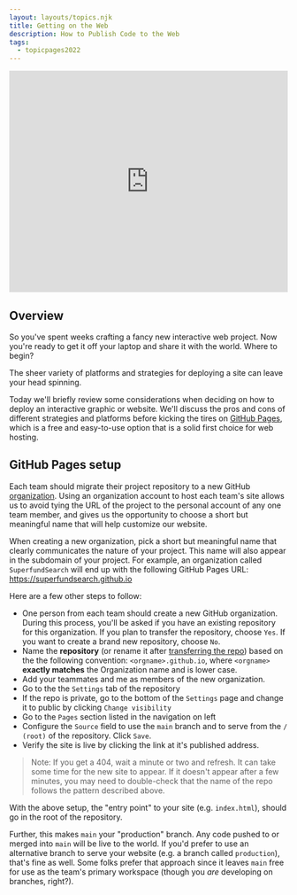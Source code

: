 ```yaml
---
layout: layouts/topics.njk
title: Getting on the Web
description: How to Publish Code to the Web
tags:
  - topicpages2022
---
```



<iframe src="https://docs.google.com/presentation/d/e/2PACX-1vSJkVE397GZ-EuGycXWDTA04eP1gktNt3fyqIDW5nyvsu4nuU5BQdCPuP1nvKyfj0WcBdtHfGgholJO/embed?start=false&loop=false&delayms=3000" frameborder="0" width="100%" height="400" allowfullscreen="true" mozallowfullscreen="true" webkitallowfullscreen="true"></iframe>

## Overview

So you've spent weeks crafting a fancy new interactive web project. Now you're ready to get it off your laptop and share it with the world.  Where to begin?

The sheer variety of platforms and strategies for deploying a site can leave your head spinning.

Today we'll briefly review some considerations when deciding on how to deploy an interactive graphic or website. We'll discuss the pros and cons of different strategies and platforms before kicking the tires on [GitHub Pages](https://pages.github.com/), which is a free and easy-to-use option that is a solid first choice for web hosting.

## GitHub Pages setup

Each team should migrate their project repository to a new GitHub [organization](https://docs.github.com/en/organizations). Using an organization account to host each team's site allows us to avoid tying the URL of the project to the personal account of any one team member, and gives us the opportunity to choose a short but meaningful name that will help customize our website.

When creating a new organization, pick a short but meaningful name that clearly communicates the nature of your project. This name will also appear in the subdomain of your project. For example, an organization called `SuperfundSearch` will end up with the following GitHub Pages URL: https://superfundsearch.github.io

Here are a few other steps to follow:

* One person from each team should create a new GitHub organization. During this process, you'll be asked if you have an existing repository for this organization. If you plan to transfer the repository, choose `Yes`. If you want to create a brand new repository, choose `No`.
* Name the **repository** (or rename it after [transferring the repo][]) based on the the following convention: `<orgname>.github.io`, where `<orgname>` **exactly matches** the Organization name and is lower case.
* Add your teammates and me as members of the new organization.
* Go to the the `Settings` tab of the repository
* If the repo is private, go to the bottom of the `Settings` page and
change it to public by clicking `Change visibility`
* Go to the `Pages` section listed in the navigation on left
* Configure the `Source` field to use the `main` branch and to serve from the `/ (root)` of the repository. Click `Save`.
* Verify the site is live by clicking the link at it's published address.

> Note: If you get a 404, wait a minute or two and refresh. It can take some time for the new site to appear. If it doesn't appear after a few minutes, you may need to double-check that the name of the repo follows the pattern described above.


[transferring the repo]: https://docs.github.com/en/repositories/creating-and-managing-repositories/transferring-a-repository

With the above setup, the "entry point" to your site (e.g.  `index.html`), should go in the root of the repository.

Further, this makes `main` your "production" branch. Any code pushed to or merged into `main` will be live to the world. If you'd prefer to use an alternative branch to serve your website (e.g.  a branch called `production`), that's fine as well. Some folks prefer that approach since it leaves `main` free for use as the team's primary workspace (though you *are* developing on branches, right?).
